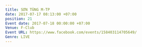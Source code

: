 ```yaml
---
title: SƠN TÙNG M-TP
date: 2017-07-17 08:13:00 +07:00
position: 21
Event date: 2017-07-18 00:00:00 +07:00
Venue: F-Club
Event URL: https://www.facebook.com/events/158403114705649/
Genre: LIVE
---
```



